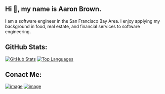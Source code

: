 ## Hi 👋, my name is Aaron Brown.

I am a software engineer in the San Francisco Bay Area. I enjoy applying my background in food, real estate, and financial services to software engineering. 


## GitHub Stats:
[![GitHub Stats](https://github-readme-stats.aaronandanita.com/api?username=djbrownbear&count_private=true)](https://github.com/djbrownbear/) [![Top Languages](https://github-readme-stats.aaronandanita.com/api/top-langs/?username=djbrownbear&count_private=true)](https://github.com/djbrownbear/)

## Conact Me:
[![image](https://img.shields.io/badge/LinkedIn-0077B5?style=for-the-badge&logo=linkedin&logoColor=white)](https://www.linkedin.com/in/aarontimothybrown/)
[![image](https://img.shields.io/badge/-Email%20-red?style=for-the-badge)](mailto:dev_github@aaronandanita.com)
